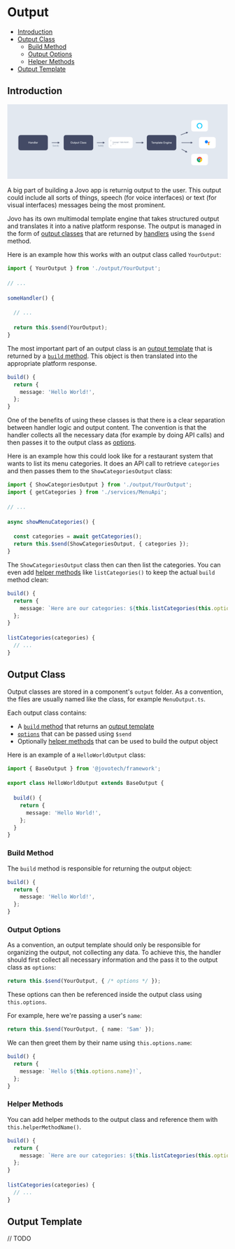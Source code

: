 # Output

- [Introduction](#introduction)
- [Output Class](#output-class)
  - [Build Method](#build-method)
  - [Output Options](#output-options)
  - [Helper Methods](#helper-methods)
- [Output Template](#output-template)

## Introduction

![An output class builds a multimodal output template that includes elements like a message. The Jovo template engine then translates this into responses for platforms like Alexa, Google Assistant, and the web](img/output-class-template-engine.png)

A big part of building a Jovo app is returnig output to the user. This output could include all sorts of things, speech (for voice interfaces) or text (for visual interfaces) messages being the most prominent.

Jovo has its own multimodal template engine that takes structured output and translates it into a native platform response. The output is managed in the form of [output classes](#output-class) that are returned by [handlers](./handlers.md) using the `$send` method.

Here is an example how this works with an output class called `YourOutput`:

```typescript
import { YourOutput } from './output/YourOutput';

// ...

someHandler() {

  // ...

  return this.$send(YourOutput);
}
```

The most important part of an output class is an [output template](#output-template) that is returned by a [`build` method](#build-method). This object is then translated into the appropriate platform response.

```typescript
build() {
  return {
    message: 'Hello World!',
  };
}
```

One of the benefits of using these classes is that there is a clear separation between handler logic and output content. The convention is that the handler collects all the necessary data (for example by doing API calls) and then passes it to the output class as [options](#output-options).

Here is an example how this could look like for a restaurant system that wants to list its menu categories. It does an API call to retrieve `categories` and then passes them to the `ShowCategoriesOutput` class:

```typescript
import { ShowCategoriesOutput } from './output/YourOutput';
import { getCategories } from './services/MenuApi';

// ...

async showMenuCategories() {

  const categories = await getCategories();
  return this.$send(ShowCategoriesOutput, { categories });
}
```

The `ShowCategoriesOutput` class then can then list the categories. You can even add [helper methods](#helper-methods) like `listCategories()` to keep the actual `build` method clean:

```typescript
build() {
  return {
    message: `Here are our categories: ${this.listCategories(this.options.categories)}`,
  };
}

listCategories(categories) {
  // ...
}
```



## Output Class

Output classes are stored in a component's `output` folder. As a convention, the files are usually named like the class, for example `MenuOutput.ts`.

Each output class contains:

- A [`build` method](#build-method) that returns an [output template](#output-template)
- [`options`](#output-options) that can be passed using `$send`
- Optionally [helper methods](#helper-methods) that can be used to build the output object

Here is an example of a `HelloWorldOutput` class:

```typescript
import { BaseOutput } from '@jovotech/framework';

export class HelloWorldOutput extends BaseOutput {

  build() {
    return {
      message: 'Hello World!',
    };
  }
}
```


### Build Method

The `build` method is responsible for returning the output object:

```typescript
build() {
  return {
    message: 'Hello World!',
  };
}
```

### Output Options

As a convention, an output template should only be responsible for organizing the output, not collecting any data. To achieve this, the handler should first collect all necessary information and the pass it to the output class as `options`:

```typescript
return this.$send(YourOutput, { /* options */ });
```

These options can then be referenced inside the output class using `this.options`.

For example, here we're passing a user's `name`: 

```typescript
return this.$send(YourOutput, { name: 'Sam' });
```

We can then greet them by their name using `this.options.name`:

```typescript
build() {
  return {
    message: `Hello ${this.options.name}!`,
  };
}
```


### Helper Methods

You can add helper methods to the output class and reference them with `this.helperMethodName()`.

```typescript
build() {
  return {
    message: `Here are our categories: ${this.listCategories(this.options.categories)}`,
  };
}

listCategories(categories) {
  // ...
}
```

## Output Template

// TODO
